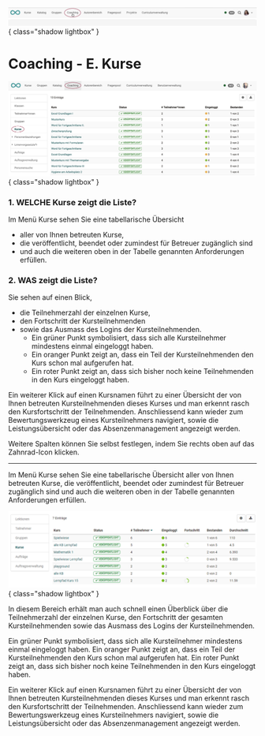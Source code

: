 ![bereiche_coaching_v1_de.png](assets/bereiche_coaching_v1_de.png){ class="shadow lightbox" }

# Coaching - E. Kurse

![coaching_kurse_v1_de.png](assets/coaching_kurse_v1_de.png){ class="shadow lightbox" }

### 1. WELCHE Kurse zeigt die Liste?

Im Menü Kurse sehen Sie eine tabellarische Übersicht

* aller von Ihnen betreuten Kurse,
* die veröffentlicht, beendet oder zumindest für Betreuer zugänglich sind
* und auch die weiteren oben in der Tabelle genannten Anforderungen erfüllen.


### 2. WAS zeigt die Liste?

Sie sehen auf einen Blick,

* die Teilnehmerzahl der einzelnen Kurse,
* den Fortschritt der Kursteilnehmenden
* sowie das Ausmass des Logins der Kursteilnehmenden.
  * Ein grüner Punkt symbolisiert, dass sich alle Kursteilnehmer mindestens einmal eingeloggt haben.
  * Ein oranger Punkt zeigt an, dass ein Teil der Kursteilnehmenden den Kurs schon mal aufgerufen hat.
  * Ein roter Punkt zeigt an, dass sich bisher noch keine Teilnehmenden in den Kurs eingeloggt haben.




Ein weiterer Klick auf einen Kursnamen führt zu einer Übersicht der von Ihnen betreuten Kursteilnehmenden dieses Kurses und man erkennt rasch den Kursfortschritt der Teilnehmenden. Anschliessend kann wieder zum Bewertungswerkzeug eines Kursteilnehmers navigiert, sowie die Leistungsübersicht oder das Absenzenmanagement angezeigt werden.

Weitere Spalten können Sie selbst festlegen, indem Sie rechts oben auf das Zahnrad-Icon klicken.

---

Im Menü Kurse sehen Sie eine tabellarische Übersicht aller von Ihnen betreuten Kurse, die veröffentlicht, beendet oder zumindest für Betreuer zugänglich sind und auch die weiteren oben in der Tabelle genannten Anforderungen erfüllen.


![Coaching Tool Menü Kurse](assets/Coaching_Kurse.png){ class="shadow lightbox" }

In diesem Bereich erhält man auch schnell einen Überblick über die Teilnehmerzahl der einzelnen Kurse, den Fortschritt der gesamten Kursteilnehmenden sowie das Ausmass des Logins der Kursteilnehmenden.

Ein grüner Punkt symbolisiert, dass sich alle Kursteilnehmer mindestens einmal eingeloggt haben. Ein oranger Punkt zeigt an, dass ein Teil der Kursteilnehmenden den Kurs schon mal aufgerufen hat. Ein roter Punkt zeigt an, dass sich bisher noch keine Teilnehmenden in den Kurs eingeloggt haben.

Ein weiterer Klick auf einen Kursnamen führt zu einer Übersicht der von Ihnen betreuten Kursteilnehmenden dieses Kurses und man erkennt rasch den Kursfortschritt der Teilnehmenden. Anschliessend kann wieder zum Bewertungswerkzeug eines Kursteilnehmers navigiert, sowie die Leistungsübersicht oder das Absenzenmanagement angezeigt werden.

